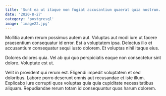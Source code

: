 ```yaml
---
title: 'Sunt ea ut itaque non fugiat accusantium quaerat quia nostrum.'
date: '2020-8-27'
category: 'postgresql'
image: 'image22.jpg'
---
```


Mollitia autem rerum possimus autem aut. Voluptas aut modi iure ut facere praesentium consequatur id error. Est a voluptatem ipsa. Delectus illo et accusantium consequatur sequi iusto dolorem. Et voluptas nihil itaque eius.
 Dolores dolores quia. Vel ab qui quo perspiciatis eaque non consectetur sint dolore. Voluptate est ut.
 Velit in provident qui rerum est. Eligendi impedit voluptatem et sed doloribus. Labore porro deserunt omnis aut recusandae et iste illum. Explicabo iure corrupti quos voluptas quia quia cupiditate necessitatibus aliquam. Repudiandae rerum totam id consequuntur quos harum dolorem.
